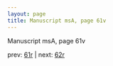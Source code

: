 ```yaml
---
layout: page
title: Manuscript msA, page 61v
---
```


Manuscript msA, page 61v

prev:  [61r](../61r) | next:  [62r](../62r)